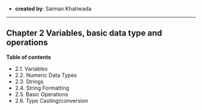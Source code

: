 - **created by**: Saiman Khatiwada

<hr>

## Chapter 2 Variables, basic data type and operations

**Table of contents**

- 2.1. Variables
- 2.2. Numeric Data Types
- 2.3. Strings
- 2.4. String Formatting
- 2.5. Basic Operations
- 2.6. Type Casting/conversion

